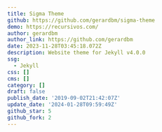 ```yaml
---
title: Sigma Theme
github: https://github.com/gerardbm/sigma-theme
demo: https://recursivos.com/
author: gerardbm
author_link: https://github.com/gerardbm
date: 2023-11-28T03:45:18.072Z
description: Website theme for Jekyll v4.0.0
ssg:
  - Jekyll
css: []
cms: []
category: []
draft: false
publish_date: '2019-09-02T21:42:07Z'
update_date: '2024-01-28T09:59:49Z'
github_star: 5
github_fork: 2
---
```

